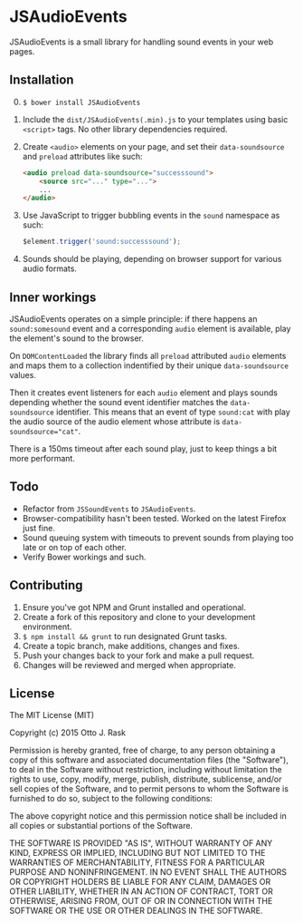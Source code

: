 # JSAudioEvents

JSAudioEvents is a small library for handling sound events in your web pages.

## Installation

0.  `$ bower install JSAudioEvents`

1.  Include the `dist/JSAudioEvents(.min).js` to your templates using
    basic `<script>` tags. No other library dependencies required.

2.  Create `<audio>` elements on your page, and set their `data-soundsource` and
    `preload` attributes like such:

    ```html
    <audio preload data-soundsource="successsound">
    	<source src="..." type="...">
    	...
    </audio>
    ```

3.  Use JavaScript to trigger bubbling events in the `sound` namespace as such:

    ```js
    $element.trigger('sound:successsound');
    ```

4.  Sounds should be playing, depending on browser support for various audio formats.

## Inner workings

JSAudioEvents operates on a simple principle: if there happens an `sound:somesound`
event and a corresponding `audio` element is available, play the element's sound to
the browser.

On `DOMContentLoaded` the library finds all `preload` attributed `audio` elements
and maps them to a collection indentified by their unique `data-soundsource` values.

Then it creates event listeners for each `audio` element and plays sounds depending
whether the sound event identifier matches the `data-soundsource` identifier. This
means that an event of type `sound:cat` with play the audio source of the audio
element whose attribute is `data-soundsource="cat"`.

There is a 150ms timeout after each sound play, just to keep things a bit more
performant.

## Todo

- Refactor from `JSSoundEvents` to `JSAudioEvents`.
- Browser-compatibility hasn't been tested. Worked on the latest Firefox just fine.
- Sound queuing system with timeouts to prevent sounds from playing too late or on
  top of each other.
- Verify Bower workings and such.

## Contributing

1.  Ensure you've got NPM and Grunt installed and operational.
2.	Create a fork of this repository and clone to your development environment.
3.	`$ npm install && grunt` to run designated Grunt tasks.
4.	Create a topic branch, make additions, changes and fixes.
5.	Push your changes back to your fork and make a pull request.
6.  Changes will be reviewed and merged when appropriate.

## License

The MIT License (MIT)

Copyright (c) 2015 Otto J. Rask

Permission is hereby granted, free of charge, to any person obtaining a copy
of this software and associated documentation files (the "Software"), to deal
in the Software without restriction, including without limitation the rights
to use, copy, modify, merge, publish, distribute, sublicense, and/or sell
copies of the Software, and to permit persons to whom the Software is
furnished to do so, subject to the following conditions:

The above copyright notice and this permission notice shall be included in
all copies or substantial portions of the Software.

THE SOFTWARE IS PROVIDED "AS IS", WITHOUT WARRANTY OF ANY KIND, EXPRESS OR
IMPLIED, INCLUDING BUT NOT LIMITED TO THE WARRANTIES OF MERCHANTABILITY,
FITNESS FOR A PARTICULAR PURPOSE AND NONINFRINGEMENT. IN NO EVENT SHALL THE
AUTHORS OR COPYRIGHT HOLDERS BE LIABLE FOR ANY CLAIM, DAMAGES OR OTHER
LIABILITY, WHETHER IN AN ACTION OF CONTRACT, TORT OR OTHERWISE, ARISING FROM,
OUT OF OR IN CONNECTION WITH THE SOFTWARE OR THE USE OR OTHER DEALINGS IN
THE SOFTWARE.
